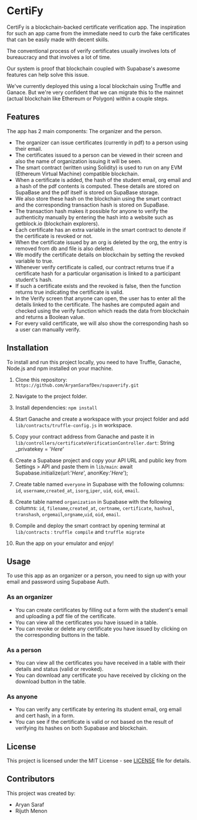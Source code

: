 # CertiFy

CertiFy is a blockchain-backed certificate verification app. The inspiration for such an app came from the immediate need to curb the fake certificates that can be easily made with decent skills.

The conventional process of verify certificates usually involves lots of bureaucracy and that involves a lot of time.

Our system is proof that blockchain coupled with Supabase's awesome features can help solve this issue.

We've currently deployed this using a local blockchain using Truffle and Ganace. But we're very confident that we can migrate this to the mainnet (actual blockchain like Ethereum or Polygon) within a couple steps.

## Features

The app has 2 main components: The organizer and the person.

- The organizer can issue certificates (currently in pdf) to a person using their email.
- The certificates issued to a person can be viewed in their screen and also the name of organization issuing it will be seen.
- The smart contract (written using Solidity) is used to run on any EVM (Ethereum Virtual Machine) compatible blockchain.
- When a certificate is added, the hash of the student email, org email and a hash of the pdf contents is computed. These details are stored on SupaBase and the pdf itself is stored on SupaBase storage.
- We also store these hash on the blockchain using the smart contract and the corresponding transaction hash is stored on SupaBase.
- The transaction hash makes it possible for anyone to verify the authenticity manually by entering the hash into a website such as getblock.io (blockchain explorers).
- Each certificate has an extra variable in the smart contract to denote if the certificate is revoked or not.
- When the certificate issued by an org is deleted by the org, the entry is removed from db and file is also deleted.
- We modify the certificate details on blockchain by setting the revoked variable to true.
- Whenever verify certificate is called, our contract returns true if a certificate hash for a particular organisation is linked to a participant student's hash.
- If such a certificate exists and the revoked is false, then the function returns true indicating the certificate is valid.
- In the Verify screen that anyone can open, the user has to enter all the details linked to the certificate. The hashes are computed again and checked using the verify function which reads the data from blockchain and returns a Boolean value.
- For every valid certificate, we will also show the corresponding hash so a user can manually verify.

## Installation

To install and run this project locally, you need to have Truffle, Ganache, Node.js and npm installed on your machine.

1. Clone this repository: `https://github.com/AryanSarafDev/supaverify.git`
2. Navigate to the project folder.
3. Install dependencies: `npm install`
4. Start Ganache and create a workspace with your project folder and add `lib/contracts/truffle-config.js` in workspace.
5. Copy your contract address from Ganache and paste it in `lib/controllers/certificateVerificationController.dart`: String _privatekey = '*Here*'
6. Create a Supabase project and copy your API URL and public key from Settings > API and paste them in `lib/main`: await Supabase.initialize(url:'*Here*', anonKey:'*Here*');

7. Create table named `everyone` in Supabase with the following columns: `id`, `username`,`created_at`, `isorg`,`iper`, `uid`, `oid`, `email`.
8. Create table named `organization` in Supabase with the following columns: `id`, `filename`,`created_at`, `certname`, `certificate`, `hashval`, `transhash`, `orgemail`,`orgname`,`uid`, `oid`, `email`.
9. Compile and deploy the smart contract by opening terminal at `lib/contracts` : `truffle compile` and `truffle migrate`
10. Run the app on your emulator and enjoy!

## Usage

To use this app as an organizer or a person, you need to sign up with your email and password using Supabase Auth.

### As an organizer

- You can create certificates by filling out a form with the student's email and uploading a pdf file of the certificate.
- You can view all the certificates you have issued in a table.
- You can revoke or delete any certificate you have issued by clicking on the corresponding buttons in the table.

### As a person

- You can view all the certificates you have received in a table with their details and status (valid or revoked).
- You can download any certificate you have received by clicking on the download button in the table.

### As anyone

- You can verify any certificate by entering its student email, org email and cert hash, in a form.
- You can see if the certificate is valid or not based on the result of verifying its hashes on both Supabase and blockchain.

## License

This project is licensed under the MIT License - see [LICENSE](LICENSE) file for details.

## Contributors

This project was created by:
- Aryan Saraf
- Rijuth Menon
